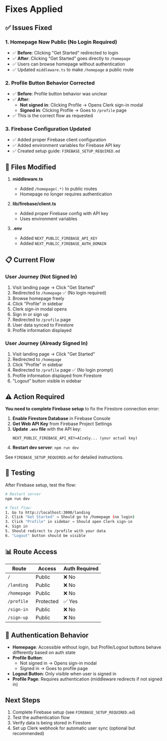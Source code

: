 # Fixes Applied

## ✅ Issues Fixed

### 1. Homepage Now Public (No Login Required)
- ✅ **Before**: Clicking "Get Started" redirected to login
- ✅ **After**: Clicking "Get Started" goes directly to `/homepage`
- ✅ Users can browse homepage without authentication
- ✅ Updated `middleware.ts` to make `/homepage` a public route

### 2. Profile Button Behavior Corrected
- ✅ **Before**: Profile button behavior was unclear
- ✅ **After**: 
  - **Not signed in**: Clicking Profile → Opens Clerk sign-in modal
  - **Signed in**: Clicking Profile → Goes to `/profile` page
- ✅ This is the correct flow as requested

### 3. Firebase Configuration Updated
- ✅ Added proper Firebase client configuration
- ✅ Added environment variables for Firebase API key
- ✅ Created setup guide: `FIREBASE_SETUP_REQUIRED.md`

## 🔧 Files Modified

1. **middleware.ts**
   - Added `/homepage(.*)` to public routes
   - Homepage no longer requires authentication

2. **lib/firebase/client.ts**
   - Added proper Firebase config with API key
   - Uses environment variables

3. **.env**
   - Added `NEXT_PUBLIC_FIREBASE_API_KEY`
   - Added `NEXT_PUBLIC_FIREBASE_AUTH_DOMAIN`

## 📋 Current Flow

### User Journey (Not Signed In)
1. Visit landing page → Click "Get Started"
2. Redirected to `/homepage` ✅ (No login required)
3. Browse homepage freely
4. Click "Profile" in sidebar
5. Clerk sign-in modal opens
6. Sign in or sign up
7. Redirected to `/profile` page
8. User data synced to Firestore
9. Profile information displayed

### User Journey (Already Signed In)
1. Visit landing page → Click "Get Started"
2. Redirected to `/homepage`
3. Click "Profile" in sidebar
4. Redirected to `/profile` page ✅ (No login prompt)
5. Profile information displayed from Firestore
6. "Logout" button visible in sidebar

## ⚠️ Action Required

**You need to complete Firebase setup** to fix the Firestore connection error:

1. **Enable Firestore Database** in Firebase Console
2. **Get Web API Key** from Firebase Project Settings
3. **Update `.env` file** with the API key:
   ```env
   NEXT_PUBLIC_FIREBASE_API_KEY=AIzaSy... (your actual key)
   ```
4. **Restart dev server**: `npm run dev`

See `FIREBASE_SETUP_REQUIRED.md` for detailed instructions.

## 🧪 Testing

After Firebase setup, test the flow:

```bash
# Restart server
npm run dev

# Test flow:
1. Go to http://localhost:3000/landing
2. Click "Get Started" → Should go to /homepage (no login)
3. Click "Profile" in sidebar → Should open Clerk sign-in
4. Sign in
5. Should redirect to /profile with your data
6. "Logout" button should be visible
```

## 📊 Route Access

| Route | Access | Auth Required |
|-------|--------|---------------|
| `/` | Public | ❌ No |
| `/landing` | Public | ❌ No |
| `/homepage` | Public | ❌ No |
| `/profile` | Protected | ✅ Yes |
| `/sign-in` | Public | ❌ No |
| `/sign-up` | Public | ❌ No |

## 🔐 Authentication Behavior

- **Homepage**: Accessible without login, but Profile/Logout buttons behave differently based on auth state
- **Profile Button**: 
  - Not signed in → Opens sign-in modal
  - Signed in → Goes to profile page
- **Logout Button**: Only visible when user is signed in
- **Profile Page**: Requires authentication (middleware redirects if not signed in)

## Next Steps

1. Complete Firebase setup (see `FIREBASE_SETUP_REQUIRED.md`)
2. Test the authentication flow
3. Verify data is being stored in Firestore
4. Set up Clerk webhook for automatic user sync (optional but recommended)
